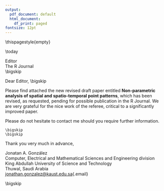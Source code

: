 ```yaml
---
output:
  pdf_document: default
  html_document:
    df_print: paged
fontsize: 12pt
---
```


\thispagestyle{empty}

\today

Editor\
The R Journal\
\bigskip

Dear Editor, \bigskip

Please find attached the new revised draft paper entitled **Non-parametric analysis of spatial and spatio-temporal point patterns**, which has been revised, as requested, pending for possible publication in the R Journal. We are very grateful for the nice work of the referee, critical to a significantly improved paper.

Please do not hesitate to contact me should you require further information.

```{=tex}
\bigskip
\bigskip
```
Thank you very much in advance,

Jonatan A. González\
Computer, Electrical and Mathematical Sciences and Engineering division\
King Abdullah University of Science and Technology\
Thuwal, Saudi Arabia\
[jonathan.gonzalez\@kaust.edu.sa](mailto:jonathan.gonzalez@kaust.edu.sa){.email}

\bigskip
